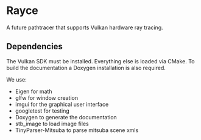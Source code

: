 # Rayce

A future pathtracer that supports Vulkan hardware ray tracing.

## Dependencies

The Vulkan SDK must be installed. Everything else is loaded via CMake.
To build the documentation a Doxygen installation is also required.

We use:

* Eigen for math
* glfw for window creation
* imgui for the graphical user interface
* googletest for testing
* Doxygen to generate the documentation
* stb_image to load image files
* TinyParser-Mitsuba to parse mitsuba scene xmls